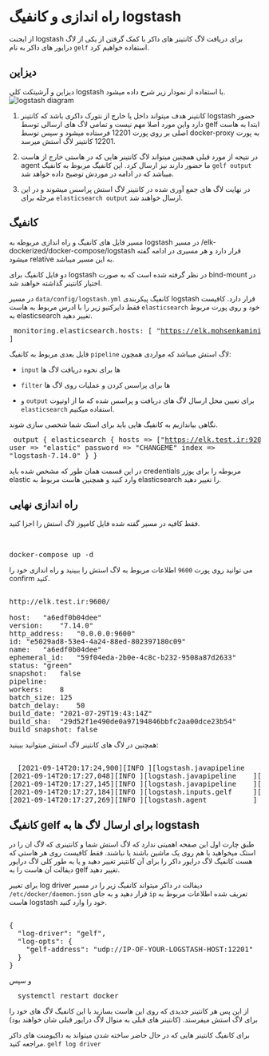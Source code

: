 &#x202b;
  
# راه اندازی و کانفیگ logstash
  
  
  از ایجنت logstash برای دریافت لاگ کانتینر های داکر با کمک گرفتن از 
  یکی از لاگ درایور های داکر به نام `gelf` استفاده خواهیم کرد.
  
  ## دیزاین
  دیزاین و آرشیتکت کلی logstash با استفاده از نمودار زیر شرح داده میشود.
    ![logstash diagram](https://user-images.githubusercontent.com/77579794/133299933-e75b31ee-73c7-4064-a395-322d834aaf80.png)
  
  1. کانتینر هدف میتواند داخل یا خارج از نتورک داکری باشد که کانتینر logstash  حضور دارد واین مورد اصلا مهم نیست و تمامی لاگ های ارسالی 
  توسط gelf 
  ابتدا به هاست اصلی بر روی پورت 12201 فرستاده میشود و سپس توسط docker-proxy به پورت 12201 کانتینر لاگ استش میرسد.
  
  2. در نتیجه از مورد قبلی همچنین میتواند لاگ کانتینر هایی که در هاستی خارج از هاست agent  ما حضور دارند نیز ارسال کرد.
  این کانفیگ مربوط به کانفیگ `gelf output` میباشد که در ادامه در موردش توضیح داده خواهد شد.
  
  3. در نهایت لاگ های جمع آوری شده در کانتینر لاگ استش پراسس میشوند و در این مرحله برای `elasticsearch output` ارسال خواهند شد.
  
  ## کانفیگ
  
  مسیر فایل های کانفیگ و راه اندازی مربوطه به logstash در مسیر /elk-dockerized/docker-compose/logstash قرار دارد و هر مسیری در ادامه گفته میشود relative به این مسیر میباشد.
  
  دو فایل کانفیگ برای logstash در نظر گرفته شده است که به صورت bind-mount در اختیار کانتینر گذاشته خواهند شد.
  
  در مسیر `data/config/logstash.yml` کانفیگ پیکربندی logstash قرار دارد.
  کافیست فقط دایرکتیو زیر را با ادرس مربوط به هاست `elasticsearch` خود و روی پورت مربوط به elasticsearch تغییر دهید.
    <pre dir="ltr">
  monitoring.elasticsearch.hosts: [ "https://elk.mohsenkamini.ir:9200" ]
   </pre>
  
  فایل بعدی مربوط به کانفیگ `pipeline` لاگ استش میباشد که مواردی همچون:
  
  - `input` ها برای نحوه دریافت لاگ ها
  
  - `filter` ها برای پراسس کردن و عملیات روی لاگ ها
  
  - و `output` برای تعیین محل ارسال لاگ های دریافت و پراسس شده که ما از اوتپوت `elasticsearch` استفاده میکنیم.
  
  نگاهی بیاندازیم به کانفیگ هایی باید برای استک شما شخصی سازی شوند.
      <pre dir="ltr">
output {
  elasticsearch {
    hosts => ["https://elk.test.ir:9200"]
    user => "elastic"
    password => "CHANGEME"
    index => "logstash-7.14.0"
  }
}
   </pre>
   در این قسمت همان طور که مشخص شده باید credentials مربوطه را برای یوزر elastic  وارد کنید و همچنین هاست مربوط به elasticsearch را تغییر دهید.

  ## راه اندازی نهایی
  فقط کافیه در مسیر گفته شده فایل کامپوز لاگ استش را اجزا کنید.
      <pre dir="ltr">  
  docker-compose up -d
     </pre>
  می توانید روی پورت 
  `9600`
  اطلاعات مربوط به لاگ استش را ببینید و راه اندازی خود را confirm کنید.
  

<pre dir="ltr">  
http://elk.test.ir:9600/
  	
host:	"a6edf0b04dee"
version:	"7.14.0"
http_address:	"0.0.0.0:9600"
id:	"e5029ad8-53e4-4a24-88ed-802397180c09"
name:	"a6edf0b04dee"
ephemeral_id:	"59f04eda-2b0e-4c8c-b232-9508a87d2633"
status:	"green"
snapshot:	false
pipeline:	
workers:	8
batch_size:	125
batch_delay:	50
build_date:	"2021-07-29T19:43:14Z"
build_sha:	"29d52f1e490de0a97194846bbfc2aa00dce23b54"
build_snapshot:	false
</pre>
  
  همچنین در لاگ های کانتینر لاگ استش میتوانید ببینید:
 <pre dir="ltr">  
  [2021-09-14T20:17:24,900][INFO ][logstash.javapipeline    ][main] Starting pipeline {:pipeline_id=>"main", "pipeline.workers"=>8, "pipeline.batch.size"=>125, "pipeline.batch.delay"=>50, "pipeline.max_inflight"=>1000, "pipeline.sources"=>["/usr/share/logstash/pipeline/logstash.conf"], :thread=>"#<Thread:0xb130b87 run>"}
[2021-09-14T20:17:27,048][INFO ][logstash.javapipeline    ][main] Pipeline Java execution initialization time {"seconds"=>2.14}
[2021-09-14T20:17:27,145][INFO ][logstash.javapipeline    ][main] Pipeline started {"pipeline.id"=>"main"}
[2021-09-14T20:17:27,184][INFO ][logstash.inputs.gelf     ][main][f07722edb04845f529cb09f5f2766cc4d65f7b5f8264c660a306d13dd613aeea] Starting gelf listener (udp) ... {:address=>"0.0.0.0:12201"}
[2021-09-14T20:17:27,269][INFO ][logstash.agent           ] Pipelines running {:count=>1, :running_pipelines=>[:main], :non_running_pipelines=>[]}
</pre>
  
  ## کانفیگ gelf برای ارسال لاگ ها به logstash
  طبق چارت اول این صفحه اهمیتی ندارد که لاگ استش شما و کانتینری که لاگ ان را در استک میخواهید با هم روی یک ماشین باشند یا نباشند. فقط کافیست روی هر هاستی که هست کانفیگ لاگ درایور داکر را برای آن کانتینر تغییر دهید و یا به طور کلی لاگ درایور دیفالت آن هاست را به gelf تغییر دهید. 
  
  برای تغییر log driver دیفالت در داکر میتواند کانفیگ زیر را 
  در مسیر `/etc/docker/daemon.json` قرار دهید و به جای `ip` تعریف شده 
  اطلاعات مربوط به هاست logstash خود را وارد کنید.
  
<pre dir="ltr">  
{
  "log-driver": "gelf",
  "log-opts": {
    "gelf-address": "udp://IP-OF-YOUR-LOGSTASH-HOST:12201"
  }
}
</pre>
  و سپس
<pre dir="ltr">
  systemctl restart docker
</pre>
  از این پس هر کانتینر جدیدی که روی این هاست بسازید با این کانفیگ لاگ های خود را برای لاگ استش میفرستد.
  (کانتینر های قبلی به منوال لاگ درایور قبلی شان خواهند بود)
  
 برای کانفیگ کانتینر هایی که در حال حاضر ساخته شدن میتواند به داکیومنت های داکر مراجعه کنید. `gelf log driver`
  
  

